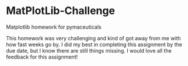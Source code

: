 # MatPlotLib-Challenge
Matplotlib homework for pymaceuticals 

This homework was very challenging and kind of got away from me with how fast weeks go by. I did my best in completing this assignment by the due date, but I know there are still things missing.
I would love all the feedback for this assignment!
